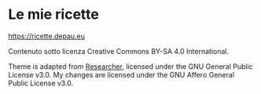 # Le mie ricette
https://ricette.depau.eu

Contenuto sotto licenza Creative Commons BY-SA 4.0 International.

Theme is adapted from [Researcher](https://github.com/ankitsultana/researcher), licensed under the GNU General Public License v3.0.
My changes are licensed under the GNU Affero General Public License v3.0.
